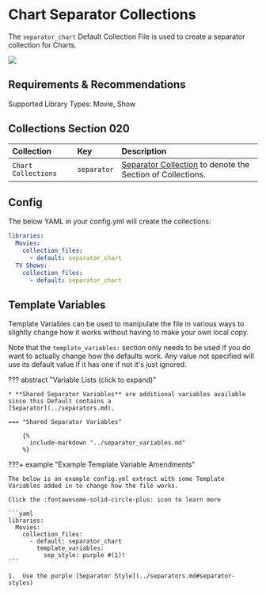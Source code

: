 # Chart Separator Collections

The `separator_chart` Default Collection File is used to create a separator collection for Charts.

![](../images/chartseparator.png)

## Requirements & Recommendations

Supported Library Types: Movie, Show

## <a id="collection_section"></a>Collections Section 020

| Collection          | Key         | Description                                                                    |
|:--------------------|:------------|:-------------------------------------------------------------------------------|
| `Chart Collections` | `separator` | [Separator Collection](../separators.md) to denote the Section of Collections. |

## Config

The below YAML in your config.yml will create the collections:

```yaml
libraries:
  Movies:
    collection_files:
      - default: separator_chart
  TV Shows:
    collection_files:
      - default: separator_chart
```

## Template Variables

Template Variables can be used to manipulate the file in various ways to slightly change how it works without having to 
make your own local copy.

Note that the `template_variables:` section only needs to be used if you do want to actually change how the defaults 
work. Any value not specified will use its default value if it has one if not it's just ignored.

??? abstract "Variable Lists (click to expand)"

    * **Shared Separator Variables** are additional variables available since this Default contains a 
    [Separator](../separators.md).

    === "Shared Separator Variables"

        {%
          include-markdown "../separator_variables.md"
        %}

???+ example "Example Template Variable Amendments"

    The below is an example config.yml extract with some Template Variables added in to change how the file works.

    Click the :fontawesome-solid-circle-plus: icon to learn more

    ```yaml
    libraries:
      Movies:
        collection_files:
          - default: separator_chart
            template_variables:
              sep_style: purple #(1)!
    ```

    1.  Use the purple [Separator Style](../separators.md#separator-styles)
